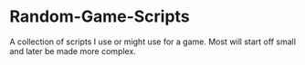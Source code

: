 # Random-Game-Scripts
A collection of scripts I use or might use for a game. Most will start off small and later be made more complex.
